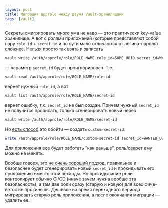 ```yaml
---
layout: post
title: Миграция approle между двумя Vault-хранилищами
tags: [vault]
---
```

Секреты смигрировать много ума не надо — это практически key-value хранилище. А вот с ролями приложений (которые представляют собой пару `role_id` + `secret_id` и по сути мало отличаются от логина-пароля) сложнее. Нельзя просто так взять и записать
```bash
vault write /auth/approle/role/ROLE_NAME role_id=SOME_UUID secret_id=WANTED_UUID
```
— параметр `secret_id` будет проигнорирован. Т.е.
```bash
vault read /auth/approle/role/ROLE_NAME/role-id
```
вернет нужный `role_id`, а вот
```bash
vault list /auth/approle/role/ROLE_NAME/secret-id
```
вернет ошибку, т.к. `secret_id` не был создан. Причем нужный `secret_id` не получится прописать, только сгенерировать новый через
```bash
vault write /auth/approle/role/ROLE_NAME/secret-id
```

Но [есть способ](https://www.vaultproject.io/api/auth/approle#create-custom-approle-secret-id) это обойти — создать `custom-secret-id`.
```bash
write /auth/approle/role/ROLE_NAME/custom-secret-id secret_id=WANTED_UUID
```
Для приложения все будет работать "как раньше", роль/секрет ему можно не менять.

Вообще говоря, это [не очень хороший подход](https://www.vaultproject.io/docs/auth/approle#pull-and-push-secretid-modes), правильнее и безопаснее будет сгенерировать новый `secret_id` и прокидывать его приложению вместо этой чехарды. Но прокидывание роли контролирует обычно CI/CD (иначе зачем нужна вообще эта безопасность), а там две роли сразу (старую и новую) для всех фиче-веток не прокинешь. Дешевле на время переходного периода мигрировать старую роль приложения, а после окончания миграции — удалить ее.

